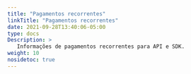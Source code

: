 ```yaml
---
title: "Pagamentos recorrentes"
linkTitle: "Pagamentos recorrentes"
date: 2021-09-28T13:40:06-05:00
type: docs
Description: >
   Informações de pagamentos recorrentes para API e SDK.
weight: 10
nosidetoc: true
---
```

<!-- Modal window start -->
<style>
/* The Modal (background) */
.modal {
  display: none; /* Hidden by default */
  position: fixed; /* Stay in place */
  z-index: 1; /* Sit on top */
  left: 0;
  top: 0;
  width: 100%; /* Full width */
  height: 100%; /* Full height */
  overflow: auto; /* Enable scroll if needed */
  background-color: rgb(0,0,0); /* Fallback color */
  background-color: rgba(0,0,0,0.4); /* Black w/ opacity */
  animation: animatetop 0.4s;
}

/* Modal Content/Box */
.modal-content {
  background-color: #fefefe;
  margin: 15% auto; /* 15% from the top and centered */
  border: 1px solid #888;
  width: 50%; /* Could be more or less, depending on screen size */
}

/* The Close Button */
.close {
  color: #aaa;
  float: right;
  font-size: 28px;
  font-weight: bold;
}

.close:hover,
.close:focus {
  color: black;
  text-decoration: none;
  cursor: pointer;
}

.header {
  color: white;
  background-color: #ED6A5A;
  padding: 15px;
}



</style>

<!-- The Modal -->
<div id="myModal" class="modal">

  <!-- Modal content -->
  <div class="modal-content">
    <header class="header">
      <p style="display:contents;color:white"><b>Funcionalidade descontinuada</b></p>
      <span class="close" style="color:white">&times;</span>
    </header>
    <p style="padding:20px">A funcionalidade de <b><i>Pagamentos recorrentes</i></b> foi descontinuada e, portanto, não é oferecida aos comerciantes. O artigo a seguir está disponível como uma referência para lojas que ainda o têm ativo.<br>Esta funcionalidade <b>NÃO</b> será ativada novamente.</p>
  </div>

</div>

<script>
// Get the modal
var modal = document.getElementById("myModal");

// Get the <span> element that closes the modal
var span = document.getElementsByClassName("close")[0];

var toc = document.getElementById("td-section-nav");
// var content = document.getElementsByClassName("td-content")[0];

// When the page loads, open the modal 
window.onload = function() {
  //content.style.backgroundImage = "url('/assets/deprecated.png')";
  modal.style.display = "block";
  toc.style['pointer-events'] = 'none';
  toc.style.backgroundColor = "rgba(0,0,0,-0.6)";
}

// When the user clicks on <span> (x), close the modal
span.onclick = function() {
  modal.style.display = "none";
  toc.removeAttribute("style");
}

// When the user clicks anywhere outside of the modal, close it
window.onclick = function(event) {
  if ((event.target == modal) || (event.target.id == "td-sidebar-menu")) {
    modal.style.display = "none";
    toc.removeAttribute("style");
  }
}
</script>

<!-- Modal window end -->